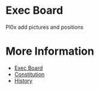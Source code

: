 # Exec Board
 
Pl0x add pictures and positions

# More Information
- [Exec Board](/exec/)
- [Constitution](/constitution/)
- [History](/history/)
